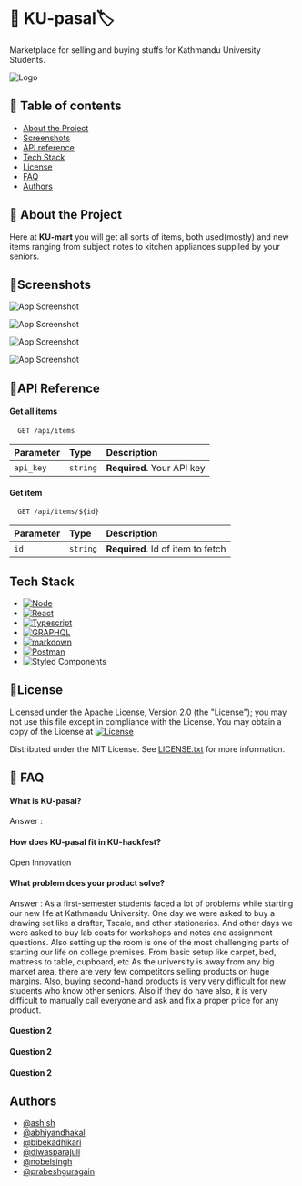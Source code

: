 
# 🛒 KU-pasal🏷️

Marketplace for selling and buying stuffs for Kathmandu University Students.


![Logo](https://media.discordapp.net/attachments/1004269075272323092/1005096069148966982/Screen_Shot_2022-08-05_at_18.37.43.png?width=1300&height=580)


## 📖 Table of contents

* [About the Project](#a)
* [Screenshots](#setup)
* [API reference](#)
* [Tech Stack](#setup)
* [License](#technologies)
* [FAQ](#setup)
* [Authors](#a)





## 📝 About the Project

Here at **KU-mart** you will get all sorts of items, both used(mostly) and new items ranging from subject notes to kitchen appliances suppiled by your seniors.



## 📸Screenshots

![App Screenshot](https://cdn.discordapp.com/attachments/1004269075272323092/1005406513009004614/unknown.png)

![App Screenshot](https://cdn.discordapp.com/attachments/1004269075272323092/1005403532171689996/unknown.png)

![App Screenshot](https://cdn.discordapp.com/attachments/1004269075272323092/1005404236420481157/unknown.png)

![App Screenshot](https://cdn.discordapp.com/attachments/1004269075272323092/1005408926247964772/unknown.png)


## 📃API Reference

#### Get all items

```http
  GET /api/items
```

| Parameter | Type     | Description                |
| :-------- | :------- | :------------------------- |
| `api_key` | `string` | **Required**. Your API key |

#### Get item

```http
  GET /api/items/${id}
```

| Parameter | Type     | Description                       |
| :-------- | :------- | :-------------------------------- |
| `id`      | `string` | **Required**. Id of item to fetch |


## Tech Stack

* [![Node][Node.js]][node-url]
* [![React][React.js]][React-url]
* [![Typescript][Typescript]][Typescript-url]
* [![GRAPHQL][GRAPHQL]][graphql-url]
* [![markdown][markdown]][markdown-url]
* [![Postman][postman]][postman-url]
* ![Styled Components](https://img.shields.io/badge/styled--components-DB7093?style=for-the-badge&logo=styled-components&logoColor=white)



[markdown]:https://img.shields.io/badge/Markdown-000000?style=for-the-badge&logo=markdown&logoColor=white
[Node.js]:https://img.shields.io/badge/Node.js-339933?style=for-the-badge&logo=nodedotjs&logoColor=white
[Typescript]:https://img.shields.io/badge/TypeScript-007ACC?style=for-the-badge&logo=typescript&logoColor=white
[React.js]: https://img.shields.io/badge/React-20232A?style=for-the-badge&logo=react&logoColor=61DAFB
[React-url]: https://reactjs.org/
[Typescript-url]:https://www.typescriptlang.org/
[Typescript-url]:https://www.typescriptlang.org/
[Node-url]:https://nodejs.org
[GRAPHQL]:https://img.shields.io/badge/GraphQl-E10098?style=for-the-badge&logo=graphql&logoColor=white
[graphql-url]:https://graphql.org/
[markdown-url]:https://www.markdownguide.org/
[postman]:https://img.shields.io/badge/Postman-FF6C37?style=for-the-badge&logo=Postman&logoColor=white
[postman-url]:https://www.postman.com/

## 📜License

Licensed under the Apache License, Version 2.0 (the "License");
you may not use this file except in compliance with the License.
You may obtain a copy of the License at
[![License](https://img.shields.io/badge/License-Apache_2.0-blue.svg)](https://opensource.org/licenses/Apache-2.0)


Distributed under the MIT License. See [LICENSE.txt](https://github.com/abhiyandhakal/ku-pasal/blob/main/LICENSE) for more information.





## 🙋 FAQ

#### What is KU-pasal?

Answer : 

#### How does KU-pasal fit in KU-hackfest?

Open Innovation

#### What problem does your product solve?

Answer : As a first-semester students faced a lot of problems while starting our new life at Kathmandu University.
One day we were asked to buy a drawing set like a drafter, Tscale, and other stationeries. And other days we were asked to buy lab coats for workshops and notes and assignment questions.
Also setting up the room is one of the most challenging parts of starting our life on college premises. From basic setup like carpet, bed, mattress to table, cupboard, etc 
As the university is away from any big market area, there are very few competitors selling products on huge margins.
Also, buying second-hand products is very very difficult for new students who know other seniors. Also if they do have also,  it is very difficult to manually call everyone and ask and fix a proper price for any product.

#### Question 2

#### Question 2

#### Question 2

## Authors





- [@ashish](https://github.com/ItsAash)
- [@abhiyandhakal](https://github.com/abhiyandhakal/)
- [@bibekadhikari](https://github.com/b33b3k/)
- [@diwasparajuli](https://github.com/diwas37)
- [@nobelsingh](https://github.com/nobel49)
- [@prabeshguragain](https://github.com/prabeshguragain)
